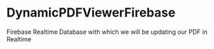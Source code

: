 # DynamicPDFViewerFirebase
 Firebase Realtime Database with which we will be updating our PDF in Realtime
